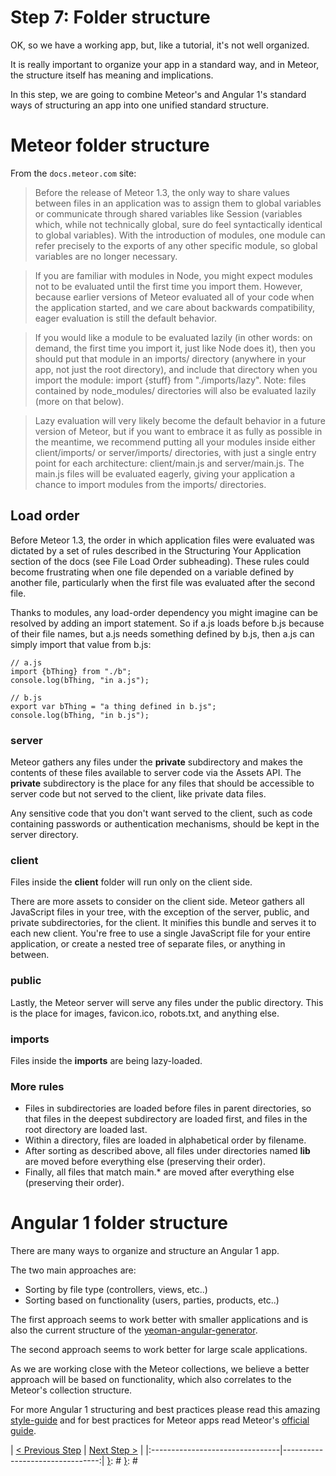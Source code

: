 [{]: <region> (header)
# Step 7: Folder structure
[}]: #
[{]: <region> (body)
OK, so we have a working app, but, like a tutorial, it's not well organized.

It is really important to organize your app in a standard way, and in Meteor, the structure itself has meaning and implications.

In this step, we are going to combine Meteor's and Angular 1's standard ways of structuring an app into one unified standard structure.


# Meteor folder structure

From the `docs.meteor.com` site:

> Before the release of Meteor 1.3, the only way to share values between files in an application was to assign them to global variables or communicate through shared variables like Session (variables which, while not technically global, sure do feel syntactically identical to global variables). With the introduction of modules, one module can refer precisely to the exports of any other specific module, so global variables are no longer necessary.

> If you are familiar with modules in Node, you might expect modules not to be evaluated until the first time you import them. However, because earlier versions of Meteor evaluated all of your code when the application started, and we care about backwards compatibility, eager evaluation is still the default behavior.

> If you would like a module to be evaluated lazily (in other words: on demand, the first time you import it, just like Node does it), then you should put that module in an imports/ directory (anywhere in your app, not just the root directory), and include that directory when you import the module: import {stuff} from "./imports/lazy". Note: files contained by node_modules/ directories will also be evaluated lazily (more on that below).

> Lazy evaluation will very likely become the default behavior in a future version of Meteor, but if you want to embrace it as fully as possible in the meantime, we recommend putting all your modules inside either client/imports/ or server/imports/ directories, with just a single entry point for each architecture: client/main.js and server/main.js. The main.js files will be evaluated eagerly, giving your application a chance to import modules from the imports/ directories.

## Load order

Before Meteor 1.3, the order in which application files were evaluated was dictated by a set of rules described in the Structuring Your Application section of the docs (see File Load Order subheading). These rules could become frustrating when one file depended on a variable defined by another file, particularly when the first file was evaluated after the second file.

Thanks to modules, any load-order dependency you might imagine can be resolved by adding an import statement. So if a.js loads before b.js because of their file names, but a.js needs something defined by b.js, then a.js can simply import that value from b.js:

    // a.js
    import {bThing} from "./b";
    console.log(bThing, "in a.js");

    // b.js
    export var bThing = "a thing defined in b.js";
    console.log(bThing, "in b.js");

### server

Meteor gathers any files under the **private** subdirectory and makes the contents of these files available to server code via the Assets API. The **private** subdirectory is the place for any files that should be accessible to server code but not served to the client, like private data files.

Any sensitive code that you don't want served to the client, such as code containing passwords or authentication mechanisms, should be kept in the server directory.

### client

Files inside the **client** folder will run only on the client side.

There are more assets to consider on the client side. Meteor gathers all JavaScript files in your tree, with the exception of the server, public, and private subdirectories, for the client. It minifies this bundle and serves it to each new client. You're free to use a single JavaScript file for your entire application, or create a nested tree of separate files, or anything in between.

### public

Lastly, the Meteor server will serve any files under the public directory. This is the place for images, favicon.ico, robots.txt, and anything else.

### imports

Files inside the **imports** are being lazy-loaded.

### More rules

* Files in subdirectories are loaded before files in parent directories, so that files in the deepest subdirectory are loaded first, and files in the root directory are loaded last.
* Within a directory, files are loaded in alphabetical order by filename.
* After sorting as described above, all files under directories named **lib** are moved before everything else (preserving their order).
* Finally, all files that match main.* are moved after everything else (preserving their order).


# Angular 1 folder structure

There are many ways to organize and structure an Angular 1 app.

The two main approaches are:

* Sorting by file type (controllers, views, etc..)
* Sorting based on functionality (users, parties, products, etc..)

The first approach seems to work better with smaller applications and is also the current structure of the [yeoman-angular-generator](https://github.com/yeoman/generator-angular).

The second approach seems to work better for large scale applications.

As we are working close with the Meteor collections, we believe a better approach will be based on functionality, which also correlates to the Meteor's collection structure.

For more Angular 1 structuring and best practices please read this amazing [style-guide](https://github.com/johnpapa/angularjs-styleguide#application-structure) and for best practices for Meteor apps read Meteor's [official guide](http://guide.meteor.com/).

[}]: #
[{]: <region> (footer)
[{]: <helper> (nav_step)
| [< Previous Step](step6.md) | [Next Step >](step8.md) |
|:--------------------------------|--------------------------------:|
[}]: #
[}]: #